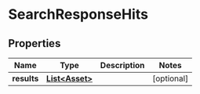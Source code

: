 # SearchResponseHits

## Properties
Name | Type | Description | Notes
------------ | ------------- | ------------- | -------------
**results** | [**List&lt;Asset&gt;**](Asset.md) |  |  [optional]
